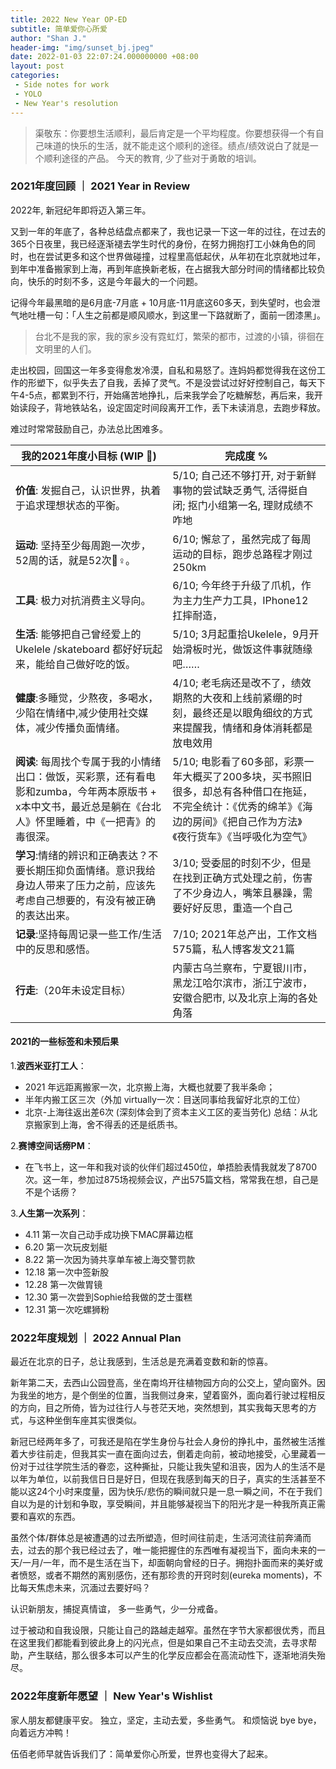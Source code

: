 ```yaml
---
title: 2022 New Year OP-ED
subtitle: 简单爱你心所爱
author: "Shan J."
header-img: "img/sunset_bj.jpeg"
date: 2022-01-03 22:07:24.000000000 +08:00
layout: post
categories:
 - Side notes for work
 - YOLO
 - New Year's resolution
---
```


> 渠敬东：你要想生活顺利，最后肯定是一个平均程度。你要想获得一个有自己味道的快乐的生活，就不能走这个顺利的途径。绩点/绩效说白了就是一个顺利途径的产品。 今天的教育, 少了些对于勇敢的培训。

### 2021年度回顾 ｜ 2021 Year in Review

2022年, 新冠纪年即将迈入第三年。

又到一年的年底了，各种总结盘点都来了，我也记录一下这一年的过往，在过去的365个日夜里，我已经逐渐褪去学生时代的身份，在努力拥抱打工小妹角色的同时，也在尝试更多和这个世界做碰撞，过程里高低起伏，从年初在北京就地过年，到年中准备搬家到上海，再到年底换新老板，在占据我大部分时间的情绪都比较负向，快乐的时刻不多，这是今年最大的一个问题。

记得今年最黑暗的是6月底-7月底 + 10月底-11月底这60多天，到失望时，也会泄气地吐槽一句：「人生之前都是顺风顺水，到这里一下路就断了，面前一团漆黑」。

> 台北不是我的家，我的家乡没有霓虹灯，繁荣的都市，过渡的小镇，徘徊在文明里的人们。

走出校园，回国这一年多变得愈发冷漠，自私和易怒了。连妈妈都觉得我在这份工作的形塑下，似乎失去了自我，丢掉了灵气。不是没尝试过好好控制自己，每天下午4-5点，都累到不行，开始痛苦地挣扎，后来我学会了吃糖解愁，再后来，我开始读段子，背地铁站名，设定固定时间段离开工作，丢下未读消息，去跑步释放。

难过时常常鼓励自己，办法总比困难多。

| 我的2021年度小目标 (WIP 🚧)                                   | 完成度 %                                                     |
| ------------------------------------------------------------ | ------------------------------------------------------------ |
| **价值**: 发掘自己，认识世界，执着于追求理想状态的平衡。 | 5/10; 自己还不够打开, 对于新鲜事物的尝试缺乏勇气, 活得挺自闭; 抠门小组第一名, 理财成绩不咋地 |
| **运动**: 坚持至少每周跑一次步，52周的话，就是52次🏃♀️。       | 6/10; 懈怠了，虽然完成了每周运动的目标，跑步总路程才刚过 250km |
| **工具**: 极力对抗消费主义导向。 | 6/10;  今年终于升级了爪机，作为主力生产力工具，IPhone12 扛摔耐造， |
| **生活**: 能够把自己曾经爱上的 Ukelele /skateboard 都好好玩起来，能给自己做好吃的饭。 | 5/10; 3月起重拾Ukelele，9月开始滑板时光，做饭这件事就随缘吧…… |
| **健康**:多睡觉，少熬夜，多喝水，少陷在情绪中,减少使用社交媒体，减少传播负面情绪。 | 4/10; 老毛病还是改不了，绩效期熬的大夜和上线前紧绷的时刻，最终还是以眼角细纹的方式来提醒我，情绪和身体消耗都是放电效用 |
| **阅读**: 每周找个专属于我的小情绪出口：做饭，买彩票，还有看电影和zumba，今年两本原版书 + x本中文书，最近总是躺在《台北人》怀里睡着，中《一把青》的毒很深。 | 5/10; 电影看了60多部，彩票一年大概买了200多块，买书照旧很多，却总有各种借口在拖延，不完全统计：《优秀的绵羊》《海边的房间》《把自己作为方法》《夜行货车》《当呼吸化为空气》 |
| **学习**:情绪的辨识和正确表达？不要长期压抑负面情绪。意识我给身边人带来了压力之前，应该先考虑自己想要的，有没有被正确的表达出来。 | 3/10; 受委屈的时刻不少，但是在找到正确方式处理之前，伤害了不少身边人，嘴笨且暴躁，需要好好反思，重造一个自己 |
| **记录**:坚持每周记录一些工作/生活中的反思和感悟。           | 7/10; 2021年总产出，工作文档575篇，私人博客发文21篇          |
| **行走**:（20年未设定目标）                                  | 内蒙古乌兰察布，宁夏银川市，黑龙江哈尔滨市，浙江宁波市，安徽合肥市, 以及北京上海的各处角落 |

#### 2021的一些标签和未预后果

1.**波西米亚打工人**：
  - 2021 年远距离搬家一次，北京搬上海，大概也就要了我半条命；
  - 半年内搬工区三次（外加 virtually一次：目送同事给我留好北京的工位）
  - 北京-上海往返出差6次 (深刻体会到了资本主义工区的麦当劳化)
  总结：从北京搬家到上海，舍不得丢的还是纸质书。

2.**赛博空间话痨PM**：
  - 在飞书上，这一年和我对谈的伙伴们超过450位，单捂脸表情我就发了8700次。这一年，参加过875场视频会议，产出575篇文档，常常我在想，自己是不是个话痨？


3.**人生第一次系列**：
  - 4.11 第一次自己动手成功换下MAC屏幕边框
  - 6.20 第一次玩皮划艇
  - 8.22 第一次因为骑共享单车被上海交警罚款
  - 12.18 第一次中签新股
  - 12.28 第一次做胃镜
  - 12.30 第一次尝到Sophie给我做的芝士蛋糕
  - 12.31 第一次吃螺狮粉

### 2022年度规划 ｜ 2022 Annual Plan

最近在北京的日子，总让我感到，生活总是充满着变数和新的惊喜。

新年第二天，去西山公园登高，坐在南坞开往植物园方向的公交上，望向窗外。因为我坐的地方，是个倒坐的位置，当我侧过身来，望着窗外，面向着行驶过程相反的方向，目之所倚，皆为过往行人与苍茫天地，突然想到，其实我每天思考的方式，与这种坐倒车座其实很类似。

新冠已经两年多了，可我还是陷在学生身份与社会人身份的挣扎中，虽然被生活推着大步往前走，但我其实一直在面向过去，倒着走向前，被动地接受，心里藏着一份对于过往学院生活的眷恋，这种撕扯，只能让我失望和沮丧，因为人的生活不是以年为单位，以前我信日日是好日，但现在我感到每天的日子，真实的生活甚至不能以这24个小时来度量，因为快乐/悲伤的瞬间就只是一息一瞬之间，不在于我们自以为是的计划和争取，享受瞬间，并且能够凝视当下的阳光才是一种我所真正需要和喜欢的东西。

虽然个体/群体总是被遭遇的过去所塑造，但时间往前走，生活河流往前奔涌而去，过去的那个我已经过去了，唯一能把握住的东西唯有凝视当下，面向未来的一天/一月/一年，而不是生活在当下，却面朝向曾经的日子。拥抱扑面而来的美好或者愤怒，或者不期然的离别感伤，还有那珍贵的开窍时刻(eureka moments)，不比每天焦虑未来，沉湎过去要好吗？

认识新朋友，捕捉真情谊，
多一些勇气，少一分戒备。

过于被动和自我设限，只能让自己的路越走越窄。虽然在字节大家都很优秀，而且在这里我们都能看到彼此身上的闪光点，但是如果自己不主动去交流，去寻求帮助，产生联结，那么很多本可以产生的化学反应都会在高流动性下，逐渐地消失殆尽。

### 2022年度新年愿望 ｜ New Year's Wishlist

家人朋友都健康平安。
独立，坚定，主动去爱，多些勇气。
和烦恼说 bye bye，向着远方冲鸭！

伍佰老师早就告诉我们了：简单爱你心所爱，世界也变得大了起来。
